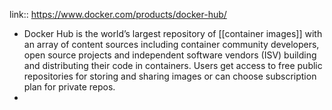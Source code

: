 link:: https://www.docker.com/products/docker-hub/

- Docker Hub is the world’s largest repository of [[container images]] with an array of content sources including container community developers, open source projects and independent software vendors (ISV) building and distributing their code in containers. Users get access to free public repositories for storing and sharing images or can choose subscription plan for private repos.
-